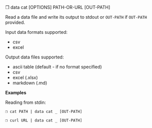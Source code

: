
❒  data cat [OPTIONS] PATH-OR-URL [OUT-PATH]

Read a data file and write its output to stdout or `OUT-PATH` if `OUT-PATH` provided.

Input data formats supported:

* csv
* excel

Output data files supported:

* ascii table (default - if no format specified)
* csv
* excel (.xlsx)
* markdown (.md)

**Examples**

Reading from stdin:

```
❒ cat PATH | data cat _ [OUT-PATH]

❒ curl URL | data cat _ [OUT-PATH]
```
